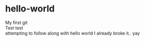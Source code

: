 # hello-world
My first git<br>
Test test<br>
attempting to follow along with hello world
I already broke it..
yay

